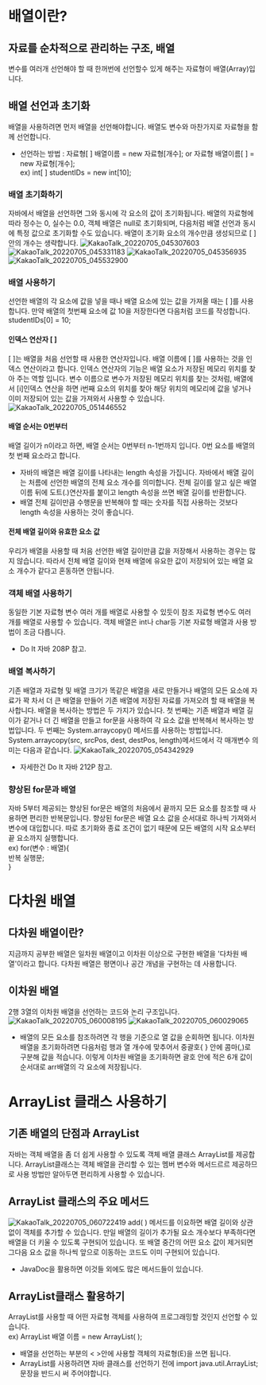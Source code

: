 # 배열이란?
## 자료를 순차적으로 관리하는 구조, 배열
변수를 여러개 선언해야 할 때 한꺼번에 선언할수 있게 해주는 자료형이 배열(Array)입니다.
## 배열 선언과 초기화
배열을 사용하려면 먼저 배열을 선언해야합니다. 배열도 변수와 마찬가지로 자료형을 함께 선언합니다.<br>
* 선언하는 방법 : 자료형[ ] 배열이름 = new 자료형[개수]; or 자료형 배열이름[ ] = new 자료형[개수]; <br>
ex) int[ ] studentIDs = new int[10];
### 배열 초기화하기
자바에서 배열을 선언하면 그와 동시에 각 요소의 값이 초기화됩니다. 배열의 자료형에 따라 정수는 0, 실수는 0.0, 객체 배열은 null로 초기화되며, 다음처럼 배열 선언과 
동시에 특정 값으로 초기화할 수도 있습니다. 배열이 초기화 요소의 개수만큼 생성되므로 [ ] 안의 개수는 생략합니다.
![KakaoTalk_20220705_045307603](https://user-images.githubusercontent.com/108391517/177210945-d4369568-f7b8-4c09-b45d-882bd43c2473.jpg)
![KakaoTalk_20220705_045331183](https://user-images.githubusercontent.com/108391517/177210959-04ead80d-fc29-484f-9aa1-f99a31771a4d.jpg)
![KakaoTalk_20220705_045356935](https://user-images.githubusercontent.com/108391517/177210963-51e1a742-f10f-4e1f-8dbe-86b7eee4dafc.jpg)
![KakaoTalk_20220705_045532900](https://user-images.githubusercontent.com/108391517/177211058-01108d24-a530-4a75-8672-9ba9385ca0b2.jpg)
### 배열 사용하기
선언한 배열의 각 요소에 값을 넣을 때나 배열 요소에 있는 값을 가져올 때는 [ ]를 사용합니다. 만약 배열의 첫번째 요소에 값 10을 저장한다면 다음처럼 코드를 작성합니다.<br>
studentIDs[0] = 10;
#### 인덱스 연산자 [ ]
[ ]는 배열을 처음 선언할 때 사용한 연산자입니다. 배열 이름에 [ ]를 사용하는 것을 인덱스 연산이라고 합니다. 인덱스 연산자의 기능은 배열 요소가 저장된 메모리 위치를 찾아 
주는 역할 입니다. 변수 이름으로 변수가 저장된 메모리 위치를 찾는 것처럼, 배열에서 [i]인덱스 연산을 하면 i번째 요소의 위치를 찾아 해당 위치의 메모리에 값을 넣거나 이미 
저장되어 있는 값을 가져와서 사용할 수 있습니다.
![KakaoTalk_20220705_051446552](https://user-images.githubusercontent.com/108391517/177212606-16873c40-ba25-4af6-a95b-1940d1be8572.jpg)
#### 배열 순서는 0번부터
배열 길이가 n이라고 하면, 배열 순서는 0번부터 n-1번까지 입니다. 0번 요소를 배열의 첫 번째 요소라고 합니다. 
* 자바의 배열은 배열 길이를 나타내는 length 속성을 가집니다. 자바에서 배열 길이는 처름에 선언한 배열의 전체 요소 개수를 의미합니다. 전체 길이를 알고 싶은 배열 이름 뒤에
도트(.)연산자를 붙이고 length 속성을 쓰면 배열 길이를 반환합니다.
* 배열 전체 길이만큼 수행문을 반복해야 할 때는 숫자를 직접 사용하는 것보다 length 속성을 사용하는 것이 좋습니다.
#### 전체 배열 길이와 유효한 요소 값
우리가 배열을 사용할 때 처음 선언한 배열 길이만큼 값을 저장해서 사용하는 경우는 많지 않습니다. 따라서 전체 배열 길이와 현재 배열에 유요한 값이 저장되어 있는 배열
요소 개수가 같다고 혼동하면 안됩니다.
### 객체 배열 사용하기
동일한 기본 자료형 변수 여러 개를 배열로 사용할 수 있듯이 참조 자료형 변수도 여러 개를 배열로 사용할 수 있습니다. 객체 배열은 int나 char등 기본 자료형 배열과 사용 방법이
조금 다릅니다.<br>
* Do It 자바 208P 참고.
### 배열 복사하기
기존 배열과 자료형 및 배열 크기가 똑같은 배열을 새로 만들거나 배열의 모든 요소에 자료가 꽉 차서 더 큰 배열을 만들어 기존 배열에 저장된 자료를 가져오려 할 때 배열을 
복사합니다. 배열을 복사하는 방법은 두 가지가 있습니다. 첫 번째는 기존 배열과 배열 길이가 같거나 더 긴 배열을 만들고 for문을 사용하여 각 요소 값을 반복해서 복사하는 
방법입니다. 두 번째는 System.arraycopy() 메서드를 사용하는 방법입니다. System.arraycopy(src, srcPos, dest, destPos, length)메서드에서 각 매개변수 의미는 다음과 같습니다.
![KakaoTalk_20220705_054342929](https://user-images.githubusercontent.com/108391517/177214739-3342eb3f-71ba-4a13-bcb8-85714639152f.jpg)
* 자세한건 Do It 자바 212P 참고.
### 향상된 for문과 배열
자바 5부터 제공되는 향상된 for문은 배열의 처음에서 끝까지 모든 요소를 참조할 때 사용하면 편리한 반복문입니다. 향상된 for문은 배열 요소 값을 순서대로 하나씩 가져와서 변수에
대입합니다. 따로 초기화와 종료 조건이 없기 때문에 모든 배열의 시작 요소부터 끝 요소까지 실행합니다.<br>
ex) for(변수 : 배열){<br>
        반복 실행문;<br>
}
# 다차원 배열
## 다차원 배열이란?
지금까지 공부한 배열은 일차원 배열이고 이차원 이상으로 구현한 배열을 '다차원 배열'이라고 합니다. 다차원 배열은 평면이나 공간 개념을 구현하는 데 사용합니다.
## 이차원 배열 
2행 3열의 이차원 배열을 선언하는 코드와 논리 구조입니다.
![KakaoTalk_20220705_060008195](https://user-images.githubusercontent.com/108391517/177216099-270d3ef1-0082-4e68-a125-5321405c16ca.jpg)
![KakaoTalk_20220705_060029065](https://user-images.githubusercontent.com/108391517/177216106-e92b4963-160f-4c99-b313-585aaf89ff94.jpg)
* 배열의 모든 요소를 참조하려면 각 행을 기준으로 열 값을 순회하면 됩니다. 이차원 배열을 초기화하려면 다음처럼 행과 열 개수에 맞추어서 중괄호{ } 안에 콤마(,)로 구분해 값을
적습니다. 이렇게 이차원 배열을 초기화하면 괄호 안에 적은 6개 값이 순서대로 arr배열의 각 요소에 저장됩니다.
# ArrayList 클래스 사용하기
## 기존 배열의 단점과 ArrayList
자바는 객체 배열을 좀 더 쉽게 사용할 수 있도록 객체 배열 클래스 ArrayList를 제공합니다. ArrayList클래스는 객체 배열을 관리할 수 있는 멤버 변수와 메서드르르 제공하므로 사용 방법만 알아두면 편리하게 사용할 수 있습니다.
## ArrayList 클래스의 주요 메서드
![KakaoTalk_20220705_060722419](https://user-images.githubusercontent.com/108391517/177216573-3f006127-356b-488c-b827-3a703359eef8.jpg)
add( ) 메서드를 이요하면 배열 길이와 상관없이 객체를 추가할 수 있습니다. 만일 배열의 길이가 추가될 요소 개수보다 부족하다면 배열을 더 키울 수 있도록 구현되어 있습니다.
또 배열 중간의 어떤 요소 값이 제거되면 그다음 요소 값을 하나씩 앞으로 이동하는 코드도 이미 구현되어 있습니다.
* JavaDoc을 활용하면 이것들 외에도 많은 메서드들이 있습니다. 
## ArrayList클래스 활용하기
ArrayList를 사용할 때 어떤 자료형 객체를 사용하여 프로그래밍할 것인지 선언할 수 있습니다.<br>
ex) ArrayList<E> 배열 이름 = new ArrayList<E>( );
* 배열을 선언하는 부분의 < >안에 사용할 객체의 자료형(E)을 쓰면 됩니다.
* ArrayList를 사용하려면 자바 클래스를 선언하기 전에 import java.util.ArrayList; 문장을 반드시 써 주어야합니다.  
